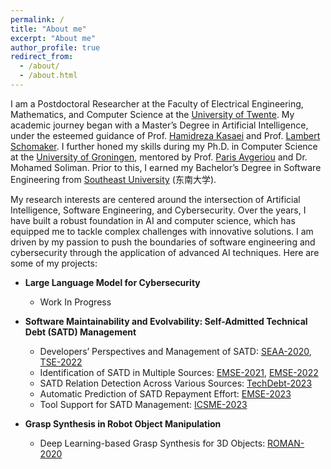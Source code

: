 ```yaml
---
permalink: /
title: "About me"
excerpt: "About me"
author_profile: true
redirect_from: 
  - /about/
  - /about.html
---
```


I am a Postdoctoral Researcher at the Faculty of Electrical Engineering, Mathematics, and Computer Science at the [University of Twente](https://en.wikipedia.org/wiki/University_of_Twente). My academic journey began with a Master’s Degree in Artificial Intelligence, under the esteemed guidance of Prof. [Hamidreza Kasaei](https://hkasaei.github.io) and Prof. [Lambert Schomaker](https://www.ai.rug.nl/~lambert/). I further honed my skills during my Ph.D. in Computer Science at the [University of Groningen](https://en.wikipedia.org/wiki/University_of_Groningen), mentored by Prof. [Paris Avgeriou](http://www.cs.rug.nl/~paris/) and Dr. Mohamed Soliman. Prior to this, I earned my Bachelor’s Degree in Software Engineering from [Southeast University](https://en.wikipedia.org/wiki/Southeast_University) (东南大学).

My research interests are centered around the intersection of Artificial Intelligence, Software Engineering, and Cybersecurity. Over the years, I have built a robust foundation in AI and computer science, which has equipped me to tackle complex challenges with innovative solutions. I am driven by my passion to push the boundaries of software engineering and cybersecurity through the application of advanced AI techniques. Here are some of my projects:

- **Large Language Model for Cybersecurity**
  - Work In Progress

- **Software Maintainability and Evolvability: Self-Admitted Technical Debt (SATD) Management**
  - Developers’ Perspectives and Management of SATD: [SEAA-2020](https://yikun-li.github.io/publications/SEAA2020.pdf), [TSE-2022](https://yikun-li.github.io/publications/TSE2022.pdf)
  - Identification of SATD in Multiple Sources: [EMSE-2021](https://yikun-li.github.io/publications/EMSE2022a.pdf), [EMSE-2022](https://yikun-li.github.io/publications/EMSE2022b.pdf)
  - SATD Relation Detection Across Various Sources: [TechDebt-2023](https://yikun-li.github.io/publications/TechDebt2023.pdf)
  - Automatic Prediction of SATD Repayment Effort: [EMSE-2023](https://yikun-li.github.io/publications/EMSE2023.pdf)
  - Tool Support for SATD Management: [ICSME-2023](https://yikun-li.github.io/publications/ICSME2023.pdf)

- **Grasp Synthesis in Robot Object Manipulation**
  - Deep Learning-based Grasp Synthesis for 3D Objects: [ROMAN-2020](https://yikun-li.github.io/publications/RO-MAN2020.pdf)
